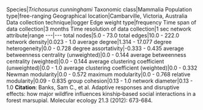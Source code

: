 Species|*Trichosurus cunninghami*
Taxonomic class|Mammalia
Population type|free-ranging
Geographical location|Cambarville, Victoria, Australia
Data collection technique|logger
Edge weight type|frequency
Time span of data collection|3 months
Time resolution of data collection|1 sec
network attribute|range
---|---
total nodes|5.0 - 73.0
total edges|10.0 - 222.0
network density|0.023 - 1.0
average degree|1.314 - 17.077
degree heterogeneity|0.0 - 0.728
degree assortativity|-0.333 - 0.435
average betweenness centrality (unweighted)|0.0 - 0.144
average betweenness centrality (weighted)|0.0 - 0.144
average clustering coefficient (unweighted)|0.0 - 1.0
average clustering coefficient (weighted)|0.0 - 0.332
Newman modularity|0.0 - 0.572
maximum modularity|0.0 - 0.768
relative modularity|0.09 - 0.835
group cohesion|0.13 - 1.0
network diameter|0.13 - 1.0
**Citation**: Banks, Sam C., et al. 
Adaptive responses and disruptive effects: how major wildfire influences kinship‐based social interactions in a forest marsupial.
 Molecular ecology 21.3 (2012): 673-684.